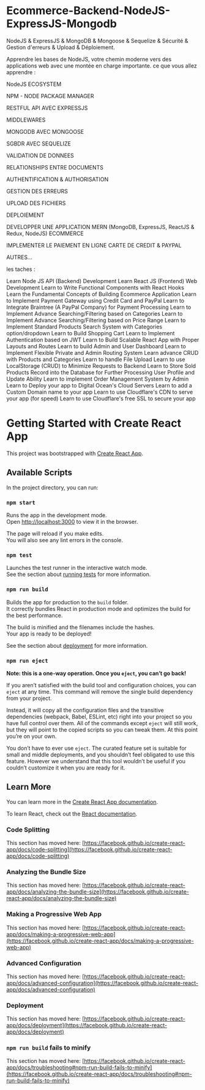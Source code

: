 # Ecommerce-Backend-NodeJS-ExpressJS-Mongodb
NodeJS & ExpressJS & MongoDB & Mongoose & Sequelize & Sécurité & Gestion d'erreurs & Upload & Déploiement. 



Apprendre les bases de NodeJS, votre chemin moderne vers des applications web avec une montée en charge importante.
ce que vous allez apprendre :

NodeJS ECOSYSTEM

NPM - NODE PACKAGE MANAGER

RESTFUL API AVEC EXPRESSJS

MIDDLEWARES

MONGODB AVEC MONGOOSE

SGBDR AVEC SEQUELIZE

VALIDATION DE DONNEES

RELATIONSHIPS ENTRE DOCUMENTS

AUTHENTIFICATION & AUTHORISATION

GESTION DES ERREURS

UPLOAD DES FICHIERS

DEPLOIEMENT

DEVELOPPER UNE APPLICATION MERN (MongoDB, ExpressJS, ReactJS & Redux, NodeJS) ECOMMERCE

IMPLEMENTER LE PAIEMENT EN LIGNE CARTE DE CREDIT & PAYPAL

AUTRES...



les taches : 

Learn Node JS API (Backend) Development
Learn React JS (Frontend) Web Development
Learn to Write Functional Components with React Hooks
Learn the Fundamental Concepts of Building Ecommerce Application
Learn to Implement Payment Gateway using Credit Card and PayPal
Learn to Integrate Braintree (A PayPal Company) for Payment Processing
Learn to Implement Advance Searching/Filtering based on Categories
Learn to Implement Advance Searching/Filtering based on Price Range
Learn to Implement Standard Products Search System with Categories option/dropdown
Learn to Build Shopping Cart
Learn to Implement Authentication based on JWT
Learn to Build Scalable React App with Proper Layouts and Routes
Learn to build Admin and User Dashboard
Learn to Implement Flexible Private and Admin Routing System
Learn advance CRUD with Products and Categories
Learn to handle File Upload
Learn to use LocalStorage (CRUD) to Minimize Requests to Backend
Learn to Store Sold Products Record into the Database for Further Processing
User Profile and Update Ability
Learn to implement Order Management System by Admin
Learn to Deploy your app to Digital Ocean's Cloud Servers
Learn to add a Custom Domain name to your app
Learn to use Cloudflare's CDN to serve your app (for speed)
Learn to use Cloudflare's free SSL to secure your app
# Getting Started with Create React App

This project was bootstrapped with [Create React App](https://github.com/facebook/create-react-app).

## Available Scripts

In the project directory, you can run:

### `npm start`

Runs the app in the development mode.\
Open [http://localhost:3000](http://localhost:3000) to view it in the browser.

The page will reload if you make edits.\
You will also see any lint errors in the console.

### `npm test`

Launches the test runner in the interactive watch mode.\
See the section about [running tests](https://facebook.github.io/create-react-app/docs/running-tests) for more information.

### `npm run build`

Builds the app for production to the `build` folder.\
It correctly bundles React in production mode and optimizes the build for the best performance.

The build is minified and the filenames include the hashes.\
Your app is ready to be deployed!

See the section about [deployment](https://facebook.github.io/create-react-app/docs/deployment) for more information.

### `npm run eject`

**Note: this is a one-way operation. Once you `eject`, you can’t go back!**

If you aren’t satisfied with the build tool and configuration choices, you can `eject` at any time. This command will remove the single build dependency from your project.

Instead, it will copy all the configuration files and the transitive dependencies (webpack, Babel, ESLint, etc) right into your project so you have full control over them. All of the commands except `eject` will still work, but they will point to the copied scripts so you can tweak them. At this point you’re on your own.

You don’t have to ever use `eject`. The curated feature set is suitable for small and middle deployments, and you shouldn’t feel obligated to use this feature. However we understand that this tool wouldn’t be useful if you couldn’t customize it when you are ready for it.

## Learn More

You can learn more in the [Create React App documentation](https://facebook.github.io/create-react-app/docs/getting-started).

To learn React, check out the [React documentation](https://reactjs.org/).

### Code Splitting

This section has moved here: [https://facebook.github.io/create-react-app/docs/code-splitting](https://facebook.github.io/create-react-app/docs/code-splitting)

### Analyzing the Bundle Size

This section has moved here: [https://facebook.github.io/create-react-app/docs/analyzing-the-bundle-size](https://facebook.github.io/create-react-app/docs/analyzing-the-bundle-size)

### Making a Progressive Web App

This section has moved here: [https://facebook.github.io/create-react-app/docs/making-a-progressive-web-app](https://facebook.github.io/create-react-app/docs/making-a-progressive-web-app)

### Advanced Configuration

This section has moved here: [https://facebook.github.io/create-react-app/docs/advanced-configuration](https://facebook.github.io/create-react-app/docs/advanced-configuration)

### Deployment

This section has moved here: [https://facebook.github.io/create-react-app/docs/deployment](https://facebook.github.io/create-react-app/docs/deployment)

### `npm run build` fails to minify

This section has moved here: [https://facebook.github.io/create-react-app/docs/troubleshooting#npm-run-build-fails-to-minify](https://facebook.github.io/create-react-app/docs/troubleshooting#npm-run-build-fails-to-minify)
